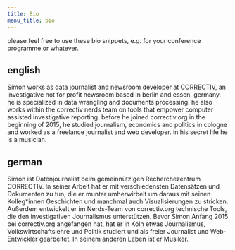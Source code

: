 ```yaml
---
title: Bio
menu_title: bio
---
```


please feel free to use these bio snippets, e.g. for your conference programme
or whatever.

## english

Simon works as data journalist and newsroom developer at CORRECTIV, an
investigative not for profit newsroom based in berlin and essen, germany. he is
specialized in data wrangling and documents processing. he also works within
the correctiv nerds team on tools that empower computer assisted investigative
reporting. before he joined correctiv.org in the beginning of 2015, he studied
journalism, economics and politics in cologne and worked as a freelance
journalist and web developer. in his secret life he is a musician.

## german

Simon ist Datenjournalist beim gemeinnützigen Recherchezentrum CORRECTIV. In
seiner Arbeit hat er mit verschiedensten Datensätzen und Dokumenten zu tun, die
er munter umherwirbelt um daraus mit seinen Kolleg*innen Geschichten und
manchmal auch Visualisierungen zu stricken. Außerdem entwickelt er im
Nerds-Team von correctiv.org technische Tools, die den investigativen
Journalismus unterstützen.  Bevor Simon Anfang 2015 bei correctiv.org
angefangen hat, hat er in Köln etwas Journalismus, Volkswirtschaftslehre und
Politik studiert und als freier Journalist und Web-Entwickler gearbeitet. In
seinem anderen Leben ist er Musiker.

